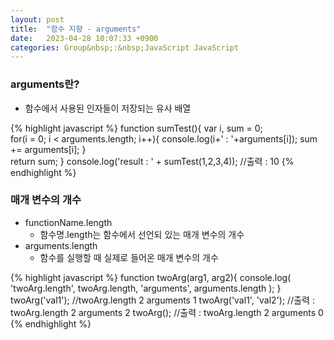 ```yaml
---
layout: post
title:  "함수 지향 - arguments"
date:   2023-04-28 10:07:33 +0900
categories: Group&nbsp;:&nbsp;JavaScript JavaScript
---
```


### arguments란?

- 함수에서 사용된 인자들이 저장되는 유사 배열

{% highlight javascript %}
function sumTest(){
    var i, sum = 0;    
    for(i = 0; i < arguments.length; i++){
        console.log(i+' : '+arguments[i]);
        sum += arguments[i];
    }   
    return sum;
}
console.log('result : ' + sumTest(1,2,3,4));    //출력 : 10
{% endhighlight %}

### 매개 변수의 개수

- functionName.length
    - 함수명.length는 함수에서 선언되 있는 매개 변수의 개수
- arguments.length
    - 함수를 실행할 때 실제로 들어온 매개 변수의 개수

{% highlight javascript %}
function twoArg(arg1, arg2){
    console.log(
        'twoArg.length', twoArg.length,
        'arguments', arguments.length
    );
}
twoArg('val1');  //twoArg.length 2 arguments 1
twoArg('val1', 'val2'); //출력 : twoArg.length 2 arguments 2
twoArg(); //출력 : twoArg.length 2 arguments 0
{% endhighlight %}